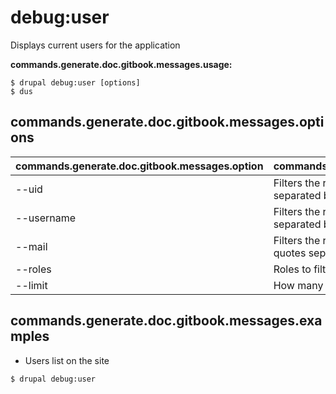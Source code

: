 # debug:user
Displays current users for the application

**commands.generate.doc.gitbook.messages.usage:**
```
$ drupal debug:user [options]
$ dus  
```

## commands.generate.doc.gitbook.messages.options
commands.generate.doc.gitbook.messages.option | commands.generate.doc.gitbook.messages.details
-------|-------------
--uid | Filters the result list by uids [between quotes separated by spaces]
--username | Filters the result list by usernames [between quotes separated by spaces]
--mail | Filters the result list by user's e-mail [between quotes separated by spaces]
--roles | Roles to filter debug
--limit | How many users would you like to be listed in debug

## commands.generate.doc.gitbook.messages.examples
* Users list on the site
```
$ drupal debug:user

```
